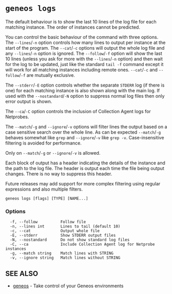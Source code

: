 # `geneos logs`

The default behaviour is to show the last 10 lines of the log file for each matching instance. The order of instances cannot be predicted.

You can control the basic behaviour of the command with three options. The `--lines`/`-n` option controls how many lines to output per instance at the start of the program. The `--cat`/`-c` options will output the whole log file and any `--lines`/`-n` option is ignored. The `--follow`/`-f` option will show the last 10 lines (unless you ask for more with the `--lines`/`-n` option) and then wait for the log to be updated, just like the standard `tail -f` command except it will work for all matching instances including remote ones. `--cat`/`-c` and `--follow`/`-f` are mutually exclusive.

The `--stderr`/`-E` option controls whether the separate `STDERR` log (if there is one) for each matching instance is also shown along with the main log. If used with the `--nostandard`/`-N` option to suppress normal log files then only error output is shown.

The `--ca`/`-C` option controls the inclusion of Collection Agent logs for Netprobes.

The `--match`/`-g` and `--ignore`/`-v` options will filter lines the output based on a case sensitive search over the whole line. As can be expected `--match`/`-g` behaves somewhat like `grep` and `--ignore`/`-v` like `grep -v`. Case-insensitive filtering is avoided for performance.

Only on `--match`/`-g` or `--ignore`/`-v` is allowed.

Each block of output has a header indicating the details of the instance and the path to the log file. The header is output each time the file being output changes. There is no way to suppress this header.

Future releases may add support for more complex filtering using regular expressions and also multiple filters.

```text
geneos logs [flags] [TYPE] [NAME...]
```

### Options

```text
  -f, --follow          Follow file
  -n, --lines int       Lines to tail (default 10)
  -c, --cat             Output whole file
  -E, --stderr          Show STDERR output files
  -N, --nostandard      Do not show standard log files
  -C, --ca              Include Collection Agent log for Netprobe instances
  -g, --match string    Match lines with STRING
  -v, --ignore string   Match lines without STRING
```

## SEE ALSO

* [geneos](geneos.md)	 - Take control of your Geneos environments

